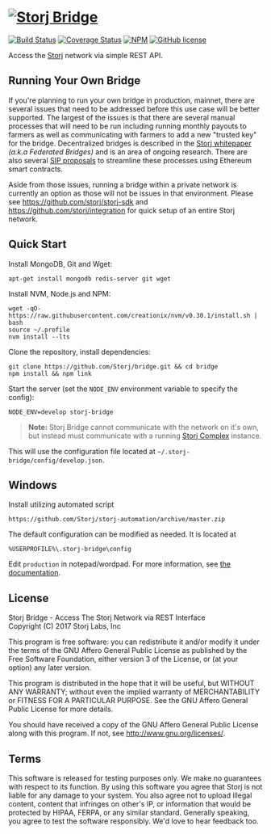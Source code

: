 [![Storj Bridge](https://nodei.co/npm/storj-bridge.png?downloads=true)](http://storj.github.io/bridge)
=======================================================================================================

[![Build Status](https://img.shields.io/travis/Storj/bridge.svg?style=flat-square)](https://travis-ci.org/Storj/bridge)
[![Coverage Status](https://img.shields.io/coveralls/Storj/bridge.svg?style=flat-square)](https://coveralls.io/r/Storj/bridge)
[![NPM](https://img.shields.io/npm/v/storj-bridge.svg?style=flat-square)](https://www.npmjs.com/package/storj-bridge)
[![GitHub license](https://img.shields.io/badge/license-AGPLv3-blue.svg?style=flat-square)](https://raw.githubusercontent.com/Storj/data-api/master/LICENSE)

Access the [Storj](http://storj.io) network via simple REST API.

Running Your Own Bridge
-----------------------

If you're planning to run your own bridge in production, mainnet, there are several issues that need to be addressed before this use case will be better supported. The largest of the issues is that there are several manual processes that will need to be run including running monthly payouts to farmers as well as communicating with farmers to add a new "trusted key" for the bridge. Decentralized bridges is described in the [Storj whitepaper](https://storj.io/storj.pdf) *(a.k.a Federated Bridges)* and is an area of ongoing research. There are also several [SIP proposals](https://github.com/storj/sips) to streamline these processes using Ethereum smart contracts.

Aside from those issues, running a bridge within a private network is currently an option as those will not be issues in that environment. Please see https://github.com/storj/storj-sdk and https://github.com/storj/integration for quick setup of an entire Storj network.

Quick Start
-----------

Install MongoDB, Git and Wget:

```
apt-get install mongodb redis-server git wget
```

Install NVM, Node.js and NPM:

```
wget -qO- https://raw.githubusercontent.com/creationix/nvm/v0.30.1/install.sh | bash
source ~/.profile
nvm install --lts
```

Clone the repository, install dependencies:

```
git clone https://github.com/Storj/bridge.git && cd bridge
npm install && npm link
```

Start the server (set the `NODE_ENV` environment variable to specify the config):

```
NODE_ENV=develop storj-bridge
```

> **Note:** Storj Bridge cannot communicate with the network on it's own, but 
> instead must communicate with a running 
> [Storj Complex](https://github.com/Storj/complex) instance.

This will use the configuration file located at `~/.storj-bridge/config/develop.json`.

Windows
-------

Install utilizing automated script

```
https://github.com/Storj/storj-automation/archive/master.zip
```

The default configuration can be modified as needed.  It is located at

```
%USERPROFILE%\.storj-bridge\config
```

Edit `production` in notepad/wordpad. For more information, see [the documentation](http://storj.github.io/bridge).

License
-------

Storj Bridge - Access The Storj Network via REST Interface  
Copyright (C) 2017 Storj Labs, Inc

This program is free software: you can redistribute it and/or modify
it under the terms of the GNU Affero General Public License as published
by the Free Software Foundation, either version 3 of the License, or
(at your option) any later version.

This program is distributed in the hope that it will be useful,
but WITHOUT ANY WARRANTY; without even the implied warranty of
MERCHANTABILITY or FITNESS FOR A PARTICULAR PURPOSE.  See the
GNU Affero General Public License for more details.

You should have received a copy of the GNU Affero General Public License
along with this program.  If not, see http://www.gnu.org/licenses/.

Terms
-----

This software is released for testing purposes only. We make no guarantees with
respect to its function. By using this software you agree that Storj is not
liable for any damage to your system. You also agree not to upload illegal
content, content that infringes on other's IP, or information that would be
protected by HIPAA, FERPA, or any similar standard. Generally speaking, you
agree to test the software responsibly. We'd love to hear feedback too.
